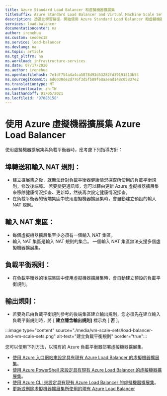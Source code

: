 ```yaml
---
title: Azure Standard Load Balancer 和虛擬機器擴展集
titleSuffix: Azure Standard Load Balancer and Virtual Machine Scale Sets
description: 透過此學習路徑，開始使用 Azure Standard Load Balancer 和虛擬機器擴展集。
services: load-balancer
documentationcenter: na
author: irenehua
ms.custom: seodec18
ms.service: load-balancer
ms.devlang: na
ms.topic: article
ms.tgt_pltfrm: na
ms.workload: infrastructure-services
ms.date: 07/17/2020
ms.author: irenehua
ms.openlocfilehash: 7e1df754a4a4ca5878d93d53282fd39191313b54
ms.sourcegitcommit: 6d6030de2d776f3d5fb89f68aaead148c05837e2
ms.translationtype: MT
ms.contentlocale: zh-TW
ms.lasthandoff: 01/05/2021
ms.locfileid: "97883158"
---
```

# <a name="azure-load-balancer-with-azure-virtual-machine-scale-sets"></a>使用 Azure 虛擬機器擴展集 Azure Load Balancer

使用虛擬機器擴展集與負載平衡器時，應考慮下列指導方針：

## <a name="port-forwarding-and-inbound-nat-rules"></a>埠轉送和輸入 NAT 規則：
  * 建立擴展集之後，就無法針對負載平衡器健康情況探查所使用的負載平衡規則，修改後端埠。 若要變更通訊埠，您可以藉由更新 Azure 虛擬機器擴展集來移除健康情況探查、更新埠，然後再次設定健康情況探查。
  * 在負載平衡器的後端集區中使用虛擬機器擴展集時，會自動建立預設的輸入 NAT 規則。
  
## <a name="inbound-nat-pool"></a>輸入 NAT 集區：
  * 每個虛擬機器擴展集至少必須有一個輸入 NAT 集區。 
  * 輸入 NAT 集區是輸入 NAT 規則的集合。 一個輸入 NAT 集區無法支援多個虛擬機器擴展集。

## <a name="load-balancing-rules"></a>負載平衡規則：
  * 在負載平衡器的後端集區中使用虛擬機器擴展集時，會自動建立預設的負載平衡規則。
  
## <a name="outbound-rules"></a>輸出規則：
  *  若要為已由負載平衡規則參考的後端集區建立輸出規則，您必須先在建立輸入負載平衡規則時，將 [ **建立隱含輸出規則]** 標示為 [ **否** ]。

  :::image type="content" source="./media/vm-scale-sets/load-balancer-and-vm-scale-sets.png" alt-text="建立負載平衡規則" border="true":::

您可以使用下列方法，以現有的 Azure 負載平衡器部署虛擬機器擴展集。

* [使用 Azure 入口網站來設定具有現有 Azure Load Balancer 的虛擬機器擴展集](./configure-vm-scale-set-portal.md)。
* [使用 Azure PowerShell 來設定具有現有 Azure Load Balancer 的虛擬機器擴展集](./configure-vm-scale-set-powershell.md)。
* [使用 Azure CLI 來設定具有現有 Azure Load Balancer 的虛擬機器擴展集](./configure-vm-scale-set-cli.md)。
* [更新或刪除虛擬機器擴展集所使用的現有 Azure Load Balancer](./update-load-balancer-with-vm-scale-set.md)
